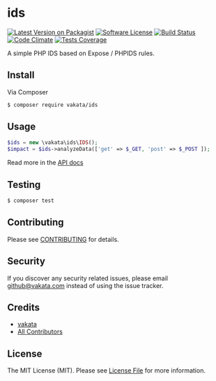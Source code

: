 # ids

[![Latest Version on Packagist][ico-version]][link-packagist]
[![Software License][ico-license]](LICENSE.md)
[![Build Status][ico-travis]][link-travis]
[![Code Climate][ico-cc]][link-cc]
[![Tests Coverage][ico-cc-coverage]][link-cc]

A simple PHP IDS based on Expose / PHPIDS rules.

## Install

Via Composer

``` bash
$ composer require vakata/ids
```

## Usage

``` php
$ids = new \vakata\ids\IDS();
$impact = $ids->analyzeData(['get' => $_GET, 'post' => $_POST ]);
```

Read more in the [API docs](docs/README.md)

## Testing

``` bash
$ composer test
```


## Contributing

Please see [CONTRIBUTING](CONTRIBUTING.md) for details.

## Security

If you discover any security related issues, please email github@vakata.com instead of using the issue tracker.

## Credits

- [vakata][link-author]
- [All Contributors][link-contributors]

## License

The MIT License (MIT). Please see [License File](LICENSE.md) for more information. 

[ico-version]: https://img.shields.io/packagist/v/vakata/ids.svg?style=flat-square
[ico-license]: https://img.shields.io/badge/license-MIT-brightgreen.svg?style=flat-square
[ico-travis]: https://img.shields.io/travis/vakata/ids/master.svg?style=flat-square
[ico-scrutinizer]: https://img.shields.io/scrutinizer/coverage/g/vakata/ids.svg?style=flat-square
[ico-code-quality]: https://img.shields.io/scrutinizer/g/vakata/ids.svg?style=flat-square
[ico-downloads]: https://img.shields.io/packagist/dt/vakata/ids.svg?style=flat-square
[ico-cc]: https://img.shields.io/codeclimate/github/vakata/ids.svg?style=flat-square
[ico-cc-coverage]: https://img.shields.io/codeclimate/coverage/github/vakata/ids.svg?style=flat-square

[link-packagist]: https://packagist.org/packages/vakata/ids
[link-travis]: https://travis-ci.org/vakata/ids
[link-scrutinizer]: https://scrutinizer-ci.com/g/vakata/ids/code-structure
[link-code-quality]: https://scrutinizer-ci.com/g/vakata/ids
[link-downloads]: https://packagist.org/packages/vakata/ids
[link-author]: https://github.com/vakata
[link-contributors]: ../../contributors
[link-cc]: https://codeclimate.com/github/vakata/ids

